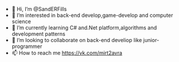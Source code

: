 - 👋 Hi, I’m @SandERFills
- 👀 I’m interested in back-end develop,game-develop and computer science
- 🌱 I’m currently learning C# and.Net platform,algorithms and development patterns 
- 💞️ I’m looking to collaborate on back-end develiop like junior-programmer
- 📫 How to reach me https://vk.com/mirt2avra

<!---
SandERFills/SandERFills is a ✨ special ✨ repository because its `README.md` (this file) appears on your GitHub profile.
You can click the Preview link to take a look at your changes.
--->
